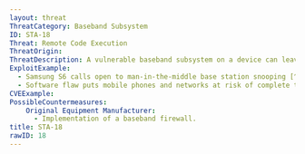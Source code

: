 ```yaml
---
layout: threat
ThreatCategory: Baseband Subsystem
ID: STA-18
Threat: Remote Code Execution
ThreatOrigin:
ThreatDescription: A vulnerable baseband subsystem on a device can leave the device exposed to remote code execution attacks, allowing the adversary to execute code with the same level of permissions as the baseband software.
ExploitExample:
  - Samsung S6 calls open to man-in-the-middle base station snooping [^48]
  - Software flaw puts mobile phones and networks at risk of complete takeover [^49]
CVEExample:
PossibleCountermeasures:
    Original Equipment Manufacturer:
      - Implementation of a baseband firewall.
title: STA-18
rawID: 18
---
```

